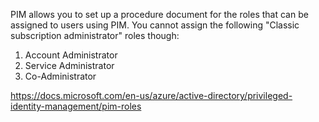PIM allows you to set up a procedure document for the roles that can be assigned to users using PIM. You cannot assign the following "Classic subscription administrator" roles though:
1. Account Administrator
1. Service Administrator
1. Co-Administrator

https://docs.microsoft.com/en-us/azure/active-directory/privileged-identity-management/pim-roles
